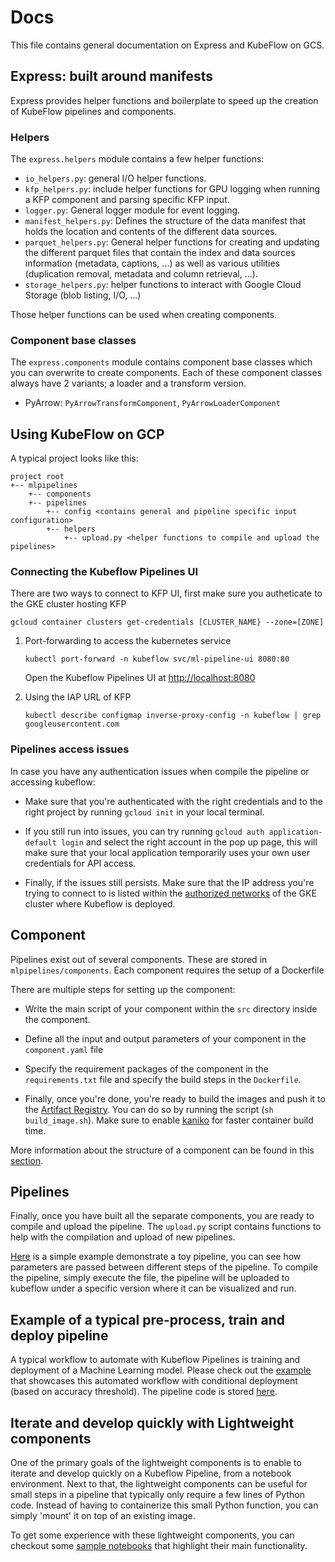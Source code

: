 # Docs

This file contains general documentation on Express and KubeFlow on GCS.

## Express: built around manifests

Express provides helper functions and boilerplate to speed up the creation of KubeFlow pipelines and components.

### Helpers

The `express.helpers` module contains a few helper functions:

- `io_helpers.py`: general I/O helper functions.
- `kfp_helpers.py`: include helper functions for GPU logging when running a KFP component and parsing specific KFP input.
- `logger.py`: General logger module for event logging.
- `manifest_helpers.py`: Defines the structure of the data manifest that holds the location and contents of the different data sources.
- `parquet_helpers.py`: General helper functions for creating and updating the different parquet files that contain the index and data sources information (metadata, captions, ...) as well as various utilities (duplication removal, metadata and column retrieval, ...).
- `storage_helpers.py`: helper functions to interact with Google Cloud Storage (blob listing, I/O, ...)

Those helper functions can be used when creating components.

### Component base classes

The `express.components` module contains component base classes which you can overwrite to create components. Each of these component classes always have 2 variants; a loader and a transform version.

- PyArrow: `PyArrowTransformComponent`, `PyArrowLoaderComponent`

## Using KubeFlow on GCP

A typical project looks like this:

```
project root
+-- mlpipelines
    +-- components
    +-- pipelines
        +-- config <contains general and pipeline specific input configuration>
        +-- helpers
            +-- upload.py <helper functions to compile and upload the pipelines>
```

### Connecting the Kubeflow Pipelines UI

There are two ways to connect to KFP UI, first make sure you autheticate to the GKE cluster
hosting KFP

```
gcloud container clusters get-credentials [CLUSTER_NAME} --zone=[ZONE]
   ```

1) Port-forwarding to access the kubernetes service

    ```
    kubectl port-forward -n kubeflow svc/ml-pipeline-ui 8080:80
    ```

   Open the Kubeflow Pipelines UI at <http://localhost:8080>


2) Using the IAP URL of KFP

    ```
    kubectl describe configmap inverse-proxy-config -n kubeflow | grep googleusercontent.com
    ```

### Pipelines access issues
In case you have any authentication issues when compile the pipeline or accessing kubeflow: 

* Make sure that you're authenticated with the right credentials and to the right project by running
`gcloud init` in your local terminal.  

* If you still run into issues, you can try running `gcloud auth application-default login` and
select the right account in the pop up page, this will make sure that your local application
temporarily uses your own user credentials for API access.  

* Finally, if the issues still persists. Make sure that the IP address you're trying to connect to 
is listed within the [authorized networks](https://github.com/creativefabrica/express-infrastructure/blob/master/terraform/modules/kfp/variables.tf)
of the GKE cluster where Kubeflow is deployed. 


## Component

Pipelines exist out of several components. These are stored in `mlpipelines/components`. Each component requires
the setup of a Dockerfile 

There are multiple steps for setting up the component:  

- Write the main script of your component within the `src` directory inside the component.  

- Define all the input and output parameters of your component in the `component.yaml` file  

- Specify the requirement packages of the component in the `requirements.txt` file and specify the build 
steps in the `Dockerfile`.  

- Finally, once you're done, you're ready to build the images and push it to the [Artifact Registry](https://cloud.google.com/artifact-registry). You can do so by running the script (`sh build_image.sh`). Make sure to enable [kaniko](https://cloud.google.com/build/docs/optimize-builds/kaniko-cache) for faster container build time.  

More information about the structure of a component can be found in this [section](example_components/example_component).

## Pipelines

Finally, once you have built all the separate components, you are ready to compile and upload the 
pipeline. The `upload.py` script contains functions to help with the compilation and upload of new pipelines.

[Here](pipelines/example_pipeline.py) is a simple example demonstrate a toy pipeline, you can see how parameters are passed between different steps of the pipeline.
To compile the pipeline, simply execute the file, the pipeline will be uploaded to kubeflow under a specific version
where it can be visualized and run. 

## Example of a typical pre-process, train and deploy pipeline

A typical workflow to automate with Kubeflow Pipelines is training and 
deployment of a Machine Learning model. 
Please check out the [example](https://github.com/kubeflow/examples/tree/master/financial_time_series#kubeflow-pipelines) 
that showcases this automated workflow with conditional deployment (based on 
accuracy threshold). The pipeline code is stored [here](https://github.com/kubeflow/examples/blob/master/financial_time_series/tensorflow_model/ml_pipeline.py).


## Iterate and develop quickly with Lightweight components

One of the primary goals of the lightweight components is to enable to iterate 
and develop quickly on a Kubeflow Pipeline, from a notebook environment. 
Next to that, the lightweight components can be useful for small steps in a pipeline 
that typically only require a few lines of Python code. Instead of having to 
containerize this small Python function, you can simply 'mount' it on top of 
an existing image.

To get some experience with these lightweight components, 
you can checkout 
some [sample notebooks](https://github.com/Svendegroote91/kfp_samples) 
that highlight their main functionality.